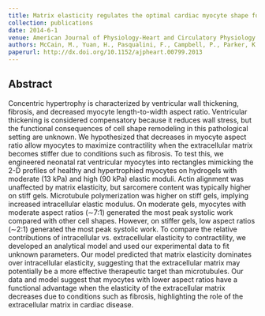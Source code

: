 ```yaml
---
title: Matrix elasticity regulates the optimal cardiac myocyte shape for contractility
collection: publications
date: 2014-6-1
venue: American Journal of Physiology-Heart and Circulatory Physiology
authors: McCain, M., Yuan, H., Pasqualini, F., Campbell, P., Parker, K.
paperurl: http://dx.doi.org/10.1152/ajpheart.00799.2013
---
```

<h2> Abstract </h2>
<jats:p> Concentric hypertrophy is characterized by ventricular wall thickening, fibrosis, and decreased myocyte length-to-width aspect ratio. Ventricular thickening is considered compensatory because it reduces wall stress, but the functional consequences of cell shape remodeling in this pathological setting are unknown. We hypothesized that decreases in myocyte aspect ratio allow myocytes to maximize contractility when the extracellular matrix becomes stiffer due to conditions such as fibrosis. To test this, we engineered neonatal rat ventricular myocytes into rectangles mimicking the 2-D profiles of healthy and hypertrophied myocytes on hydrogels with moderate (13 kPa) and high (90 kPa) elastic moduli. Actin alignment was unaffected by matrix elasticity, but sarcomere content was typically higher on stiff gels. Microtubule polymerization was higher on stiff gels, implying increased intracellular elastic modulus. On moderate gels, myocytes with moderate aspect ratios (∼7:1) generated the most peak systolic work compared with other cell shapes. However, on stiffer gels, low aspect ratios (∼2:1) generated the most peak systolic work. To compare the relative contributions of intracellular vs. extracellular elasticity to contractility, we developed an analytical model and used our experimental data to fit unknown parameters. Our model predicted that matrix elasticity dominates over intracellular elasticity, suggesting that the extracellular matrix may potentially be a more effective therapeutic target than microtubules. Our data and model suggest that myocytes with lower aspect ratios have a functional advantage when the elasticity of the extracellular matrix decreases due to conditions such as fibrosis, highlighting the role of the extracellular matrix in cardiac disease. </jats:p>
<p align= "justify">